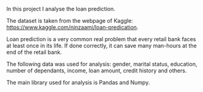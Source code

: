 In this project I analyse the loan prediction.  

The dataset is taken from the webpage of Kaggle: https://www.kaggle.com/ninzaami/loan-predication.  

Loan prediction is a very common real problem that every retail bank faces at least once in its life.  If done correctly, it can save many man-hours at the end of the retail bank.  

The following data was used for analysis:  gender, marital status, education, number of dependants,  income, loan amount, credit history and others. 

The main library used for analysis is Pandas and Numpy.
